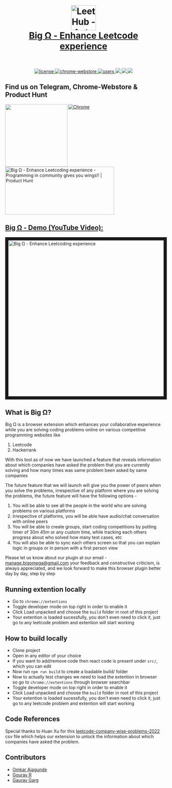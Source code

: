 <h1 align="center">
  <a href="https://standardjs.com"><img src="https://github.com/codedecks-in/Big-Omega-Extension/blob/main/public/logo128.png" alt="LeetHub - Automatically sync your code to GitHub." width="80"></a>
  <br>
  <a href="https://chrome.google.com/webstore/detail/big-%CF%89-enhance-leetcoding/hfjfkofmpdgbfpkgnknikojbpljnkfkf">Big Ω - Enhance Leetcode experience
  <br>
  <br>
</h1>

<p align="center">
  <a href="./LICENSE">
    <img src="https://img.shields.io/badge/license-MIT-blue.svg" alt="license"/>
  </a>
  <a href="https://chrome.google.com/webstore/detail/big-%CF%89-enhance-leetcoding/hfjfkofmpdgbfpkgnknikojbpljnkfkf">
    <img src="https://img.shields.io/chrome-web-store/v/hfjfkofmpdgbfpkgnknikojbpljnkfkf.svg" alt="chrome-webstore"/>
  </a>
  <a href="https://chrome.google.com/webstore/detail/big-%CF%89-enhance-leetcoding/hfjfkofmpdgbfpkgnknikojbpljnkfkf">
    <img src="https://img.shields.io/chrome-web-store/d/hfjfkofmpdgbfpkgnknikojbpljnkfkf.svg" alt="users">
  </a>
  <a href="https://github.com/codedecks-in/Big-Omega-Extension/graphs/contributors" alt="Contributors">
    <img src="https://img.shields.io/github/contributors/codedecks-in/Big-Omega-Extension" />
  </a>
  <a href="https://github.com/codedecks-in/Big-Omega-Extension/issues" alt="Contributors">
    <img src="https://img.shields.io/badge/contributions-welcome-brightgreen.svg?style=flat" />
  </a>
  <a href="https://code.publiclab.org#r=all" alt="Contributors">
    <img src="http://img.shields.io/badge/first--timers--only-friendly-blue.svg?style=flat-square" />
  </a>
</p>

<h2>Find us on Telegram, Chrome-Webstore & Product Hunt</h2>

<a href="https://t.me/codecks"><img align="left" height=200 src="https://media.giphy.com/media/wlR4kWTnwEyY8RwHKM/giphy.gif"></a>
[![Chrome](https://user-images.githubusercontent.com/53124886/111952712-34f12300-8aee-11eb-9fdd-ad579a1eb235.png)](https://chrome.google.com/webstore/detail/big-%CF%89-enhance-leetcoding/hfjfkofmpdgbfpkgnknikojbpljnkfkf) <a href="https://www.producthunt.com/posts/big-enhance-leetcoding-experience?utm_source=badge-featured&utm_medium=badge&utm_souce=badge-big&#0045;enhance&#0045;leetcoding&#0045;experience" target="_blank"><img src="https://api.producthunt.com/widgets/embed-image/v1/featured.svg?post_id=384515&theme=light" alt="Big&#0032;Ω&#0032;&#0045;&#0032;Enhance&#0032;Leetcoding&#0032;experience - Programming&#0032;in&#0032;community&#0032;gives&#0032;you&#0032;wings&#0033;&#0033; | Product Hunt" style="width: 350px; height: 154px;" width="250" height="54"/>

## Big Ω - Demo (YouTube Video):
<a href="http://www.youtube.com/watch?feature=player_embedded&v=ZdQ4XVUSr4o
" target="_blank"><img src="https://github.com/codedecks-in/Big-Omega-Extension/blob/main/public/big-omega.png" 
alt="Big Ω - Enhance Leetcoding experience" height="500" border="10" /></a>

## What is Big Ω?
Big Ω is a browser extension which enhances your collaborative experience while you are solving coding problems online on various competitive programming websites like 

1. Leetcode
2. Hackerrank

With this tool as of now we have launched a feature that reveals information about which companies have asked the problem that you are currently solving and how many times was same problem been asked by same companies

The future feature that we will launch will give you the power of peers when you solve the problems, irrespective of any platform where you are solving the problems, the future feature will have the following options - 

1. You will be able to see all the people in the world who are solving problems on various platforms
2. Irrespective of platforms, you will be able have audio/chat conversation with online peers
3. You will be able to create groups, start coding competitions by putting timer of 30m 45m or any custom time, while tracking each others progress about who solved how many test cases, etc
4. You will also be able to sync each others screen so that you can explain logic in groups or in person with a first person view

Please let us know about our plugin at our email - manage.bigomega@gmail.com
your feedback and constructive criticism, is always appreciated, and we look forward to make this browser plugin better day by day, step by step

## Running extention locally
- Go to `chrome://extentions`
- Toggle developer mode on top right in order to enable it
- Click Load unpacked and choose the `build` folder in root of this project
- Your extention is loaded sucessfully, you don't even need to click it, just go to any leetcode problem and extention will start working

## How to build locally
- Clone project
- Open in any editor of your choice
- If you want to add/remove code then react code is present under `src/`, which you can edit
- Now run `npm run build` to create a loadable build/ folder
- Now to actually test changes we need to load the extention in browser so go to `chrome://extentions` through browser searchbar
- Toggle developer mode on top right in order to enable it
- Click Load unpacked and choose the `build` folder in root of this project
- Your extention is loaded sucessfully, you don't even need to click it, just go to any leetcode problem and extention will start working

## Code References
Special thanks to Huan Xu for this [leetcode-company-wise-problems-2022](https://github.com/hxu296/leetcode-company-wise-problems-2022/blob/main/data/leetcode_problems_and_companies.csv) csv file which helps our extension to unlock the information about which companies have asked the problem.

## Contributors
- [Omkar Ajagunde](https://www.linkedin.com/in/omkarajagunde/)
- [Gourav R](https://www.linkedin.com/in/grusiya/)
- [Gaurav Garg](https://www.linkedin.com/in/gaurav-garg-339518141/)
